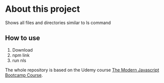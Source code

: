 # About this project

Shows all files and directories similar to ls command

## How to use

1. Download
2. npm link
3. run nls

The whole repository is based on the Udemy course [The Modern Javascript Bootcamp Course](https://www.udemy.com/course/javascript-beginners-complete-tutorial/).
